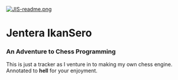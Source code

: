 [![JIS-readme.png](https://i.postimg.cc/x1WNkftb/JIS-readme.png)](https://postimg.cc/NKkjSchg)
# Jentera IkanSero
### An Adventure to Chess Programming
This is just a tracker as I venture in to making my own chess engine. Annotated to **hell** for your enjoyment.
